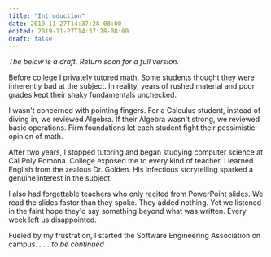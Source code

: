 ```yaml
---
title: "Introduction"
date: 2019-11-27T14:37:28-08:00
edited: 2019-11-27T14:37:28-08:00
draft: false
---
```


*The below is a draft. Return soon for a full version.*

Before college I privately tutored math. Some students thought they were inherently bad at the subject. In reality, years of rushed material and poor grades kept their shaky fundamentals unchecked. 

I wasn't concerned with pointing fingers.  For a Calculus student, instead of diving in, we reviewed Algebra. If their Algebra wasn't strong, we reviewed basic operations. Firm foundations let each student fight their pessimistic opinion of math.

After two years, I stopped tutoring and began studying computer science at Cal Poly Pomona. College exposed me to every kind of teacher. I learned English from the zealous Dr. Golden. His infectious storytelling sparked a genuine interest in the subject. 

I also had forgettable teachers who only recited from PowerPoint slides. We read the slides faster than they spoke. They added nothing. Yet we listened in the faint hope they'd say something beyond what was written. Every week left us disappointed. 

Fueled by my frustration, I started the Software Engineering Association on campus. *. . . to be continued*